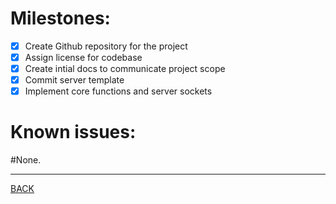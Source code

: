 # Milestones:
- [x] Create Github repository for the project
- [x] Assign license for codebase
- [x] Create intial docs to communicate project scope
- [x] Commit server template
- [x] Implement core functions and server sockets

# Known issues:

#None.

<hr />

[BACK](./readme.md)

